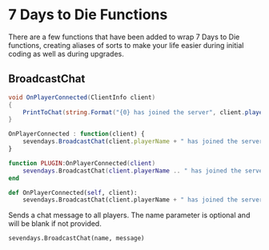 # 7 Days to Die Functions

There are a few functions that have been added to wrap 7 Days to Die functions, creating aliases of sorts to make your life easier during initial coding as well as during upgrades.

## BroadcastChat

``` csharp
void OnPlayerConnected(ClientInfo client)
{
    PrintToChat(string.Format("{0} has joined the server", client.playerName));
}
```

``` javascript
OnPlayerConnected : function(client) {
    sevendays.BroadcastChat(client.playerName + " has joined the server");
}
```

``` lua
function PLUGIN:OnPlayerConnected(client)
    sevendays.BroadcastChat(client.playerName .. " has joined the server")
end
```

``` python
def OnPlayerConnected(self, client):
    sevendays.BroadcastChat(client.playerName + " has joined the server")
```

Sends a chat message to all players. The name parameter is optional and will be blank if not provided.

`sevendays.BroadcastChat(name, message)`
